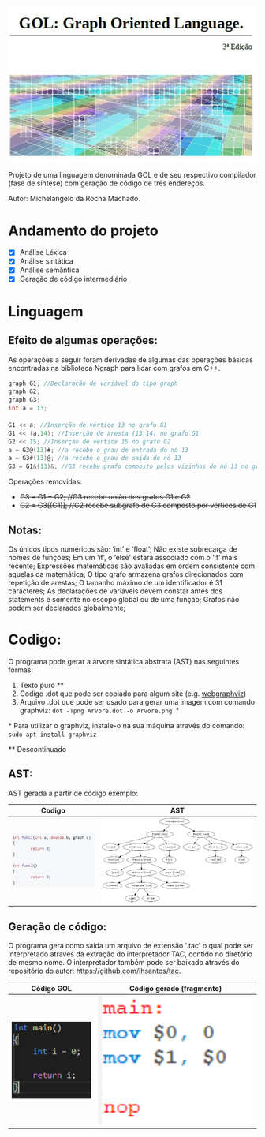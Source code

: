 ![Screenshot](Figures/Capturar.JPG)

Projeto de uma linguagem denominada GOL e de seu respectivo compilador (fase de síntese) com geração de código de três endereços.

Autor: Michelangelo da Rocha Machado.

# Andamento do projeto
- [x] Análise Léxica
- [x] Análise sintática
- [x] Análise semântica
- [x] Geração de código intermediário

# Linguagem
## Efeito de algumas operações:

As operações a seguir foram derivadas de algumas das operações
básicas encontradas na biblioteca Ngraph para lidar com grafos em C++.

```c
graph G1; //Declaração de variável do tipo graph
graph G2;
graph G3;
int a = 13;

G1 << a; //Inserção de vértice 13 no grafo G1
G1 << (a,14); //Inserção de aresta (13,14) no grafo G1
G2 << 15; //Inserção de vértice 15 no grafo G2
a = G3@(13)#; //a recebe o grau de entrada do nó 13
a = G3#(13)@; //a recebe o grau de saída do nó 13
G3 = G1&(13)&; //G3 recebe grafo composto pelos vizinhos do nó 13 no grafo G1
```
Operações removidas:
* ~~G3 = G1 + G2; //G3 recebe união dos grafos G1 e G2~~
* ~~G2 = G3[(G1)]; //G2 recebe subgrafo de G3 composto por vértices de G1~~

## Notas:

Os únicos tipos numéricos são: ‘int’ e ‘float’; Não existe sobrecarga
de nomes de funções; Em um ‘if’, o ‘else' estará associado com o ‘if’ mais recente; Expressões matemáticas são avaliadas em ordem consistente com aquelas da matemática; O tipo grafo armazena grafos direcionados com repetição de arestas; O tamanho máximo de um identificador é 31 caracteres; As declarações de variáveis devem constar antes dos statements e somente no escopo global ou de uma função; Grafos não podem ser declarados globalmente;

# Codigo:

O programa pode gerar a árvore sintática abstrata (AST) nas seguintes formas:
1. Texto puro **
2. Codigo .dot que pode ser copiado para algum site (e.g. [webgraphviz](http://www.webgraphviz.com/)) 
3. Arquivo .dot que pode ser usado para gerar uma imagem com comando graphviz: ```dot -Tpng Arvore.dot -o Arvore.png ```*

\* Para utilizar o graphviz, instale-o na sua máquina através do comando: ```sudo apt install graphviz```

\*\* Descontinuado

## AST:
AST gerada a partir de código exemplo:

| Codigo        | AST           |
| ------------- |:-------------:|
| <img src="https://github.com/michelangelo246/Compilador/blob/master/Figures/Codigo.PNG" width="250">      | <img src="https://github.com/michelangelo246/Compilador/blob/master/Figures/Arvore.png" width="500">

## Geração de código:
O programa gera como saída um arquivo de extensão '.tac' o qual pode ser interpretado através da extração do interpretador TAC, contido no diretório de mesmo nome. O interpretador também pode ser baixado através do repositório do autor: https://github.com/lhsantos/tac.

| Código GOL    | Código gerado (fragmento) |
| ------------- |:-------------:|
| <img src="https://github.com/michelangelo246/Compilador/blob/master/Figures/CodigoGOL.PNG" width="250">      | <img src="https://github.com/michelangelo246/Compilador/blob/master/Figures/CodigoTAC.PNG" width="500">